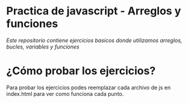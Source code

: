 # Practica de javascript - Arreglos y funciones 

*Este repositorio contiene ejercicios basicos donde utilizamos arreglos, bucles, variables y funciones*

# ¿Cómo probar los ejercicios? 

Para probar los ejercicios podes reemplazar cada archivo de js en index.html para ver como funciona cada punto.
